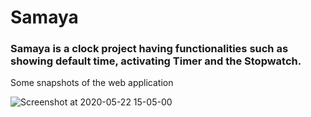 # Samaya

### Samaya is a clock project having functionalities such as showing default time, activating Timer and the Stopwatch.

Some snapshots of the web application

![Screenshot at 2020-05-22 15-05-00](https://user-images.githubusercontent.com/37341587/82655963-92071880-9c40-11ea-90d7-c214cf2bd794.png)
